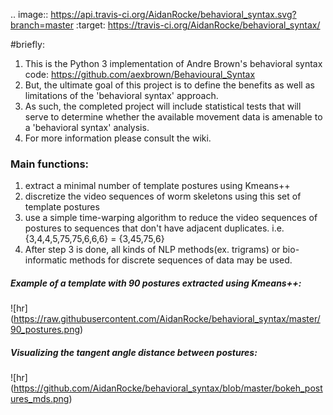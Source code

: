 .. image:: https://api.travis-ci.org/AidanRocke/behavioral_syntax.svg?branch=master
    :target: https://travis-ci.org/AidanRocke/behavioral_syntax/

#briefly:
1. This is the Python 3 implementation of Andre Brown's behavioral syntax code: https://github.com/aexbrown/Behavioural_Syntax
2. But, the ultimate goal of this project is to define the benefits as well as limitations of the 'behavioral syntax' approach. 
3. As such, the completed project will include statistical tests that will serve to determine whether the available movement data is amenable to a 'behavioral syntax' analysis. 
4. For more information please consult the wiki.


### Main functions:
1. extract a minimal number of template postures using Kmeans++
2. discretize the video sequences of worm skeletons using this set of template postures
3. use a simple time-warping algorithm to reduce the video sequences of postures to sequences that don't have
adjacent duplicates. i.e. {3,4,4,5,75,75,6,6,6} = {3,45,75,6}
4. After step 3 is done, all kinds of NLP methods(ex. trigrams) or bio-informatic methods for discrete sequences of data may be used. 

##### Example of a template with 90 postures extracted using Kmeans++:
![hr] (https://raw.githubusercontent.com/AidanRocke/behavioral_syntax/master/90_postures.png)

##### Visualizing the tangent angle distance between postures:
![hr] (https://github.com/AidanRocke/behavioral_syntax/blob/master/bokeh_postures_mds.png)
